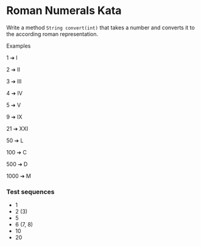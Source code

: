 #  Roman Numerals Kata


Write a method `String convert(int)` that takes a number and converts it to the according roman representation.

Examples

   1 ➔ I
   
   2 ➔ II
   
   3 ➔ III
   
   4 ➔ IV
   
   5 ➔ V
   
   9 ➔ IX
   
  21 ➔ XXI
  
  50 ➔ L
  
 100 ➔ C
 
 500 ➔ D
 
1000 ➔ M


### Test sequences
- 1
- 2 (3)
- 5
- 6 (7, 8)
- 10
- 20

